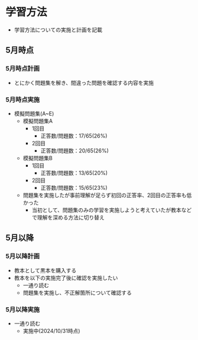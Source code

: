 
# 学習方法

- 学習方法についての実施と計画を記載

## 5月時点

### 5月時点計画

- とにかく問題集を解き、間違った問題を確認する内容を実施

### 5月時点実施

- 模擬問題集(A~E)
  - 模擬問題集A
    - 1回目
      - 正答数/問題数：17/65(26%)
    - 2回目
      - 正答数/問題数：20/65(26%)
  - 模擬問題集B
    - 1回目
      - 正答数/問題数：13/65(20%)
    - 2回目
      - 正答数/問題数：15/65(23%)
  - 問題集を実施したが事前理解が足らず初回の正答率、2回目の正答率も低かった
    - 当初として、問題集のみの学習を実施しようと考えていたが教本などで理解を深める方法に切り替え

## 5月以降

### 5月以降計画

- 教本として黒本を購入する
- 教本を以下の実施完了後に確認を実施したい
  - 一通り読む
  - 問題集を実施し、不正解箇所について確認する

### 5月以降実施

- 一通り読む
  - 実施中(2024/10/31時点)
